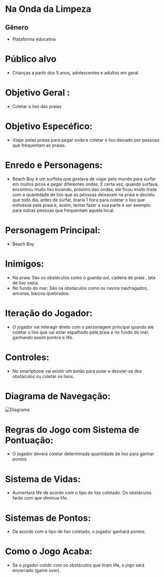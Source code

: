 # Na Onda da Limpeza

## Gênero
- Plataforma educativa

# Público alvo
- Crianças a partir dos 5 anos, adolescentes e adultos em geral​

# Objetivo Geral :
- Coletar o lixo das praias

# Objetivo Especéfico:
- Viajar pelas praias para pegar onda e coletar o lixo deixado por pessoas que frequentam as praias.

# Enredo e Personagens:
- Beach Boy é um surfista que gostava de viajar pelo mundo para surfar em muitos picos e pegar diferentes ondas. E certa vez, quando surfava, encontrou muito lixo boiando, próximo das ondas; ele ficou muito triste com a quantidade de lixo que as pessoas deixavam na praia e decidiu que todo dia, antes de surfar, tiraria 1 hora para coletar o lixo que estivesse pela praia e, assim, tentar fazer a sua parte e ser exemplo para outras pessoas que frequentam aquela local.  

# Personagem Principal:
- Beach Boy

# Inimigos:
- Na praia: São os obstáculos como o guarda-sol, cadeira de praia , lata de lixo vazia.
- No fundo do mar: São os obstáculos como os navios naufragados, ancoras, barcos quebrados.

# Iteração do Jogador:
- O jogador vai interagir direto com o personagem principal quando ele coletar o lixo que vai estar espalhado pela praia e no fundo do mar, ganhando assim pontos e life.

# Controles:
- No smartphone vai existir um botão para pular e desviar-se dos obstáculos ou coletar os lixos. 

# Diagrama de Navegação:
![Diagrama](https://user-images.githubusercontent.com/53848638/68998172-8ef42f80-088d-11ea-8d40-d83ea7a8725a.jpg)

# Regras do Jogo com Sistema de Pontuação:
- O jogador deverá coletar determinada quantidade de lixo para ganhar pontos. 

# Sistema de Vidas:
- Aumentará life de acordo com o tipo de lixo coletado. Os obstáculos farão com que diminua life. 

# Sistemas de Pontos:
- De acordo com o tipo de lixo coletado, o jogador ganhará pontos. 

# Como o Jogo Acaba:
- Se o jogador colidir com os obstáculos que tiram life, o jogo será encerrado (game over).
